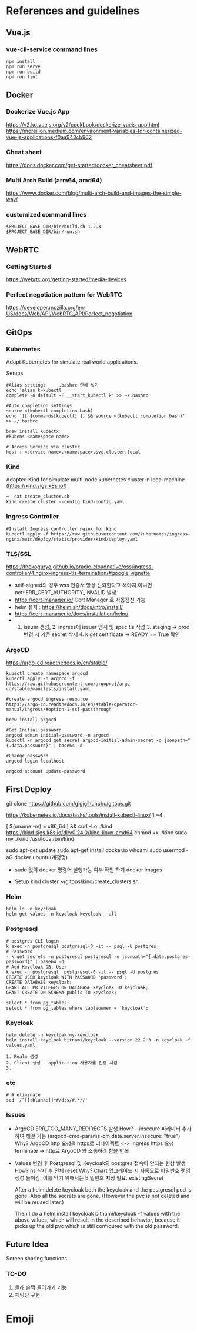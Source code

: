 # References and guidelines

## Vue.js

### vue-cli-service command lines
```
npm install
npm run serve
npm run build
npm run lint
```

## Docker

### Dockerize Vue.js App
https://v2.ko.vuejs.org/v2/cookbook/dockerize-vuejs-app.html
https://moreillon.medium.com/environment-variables-for-containerized-vue-js-applications-f0aa943cb962

### Cheat sheet
https://docs.docker.com/get-started/docker_cheatsheet.pdf

### Multi Arch Build (arm64, amd64)
https://www.docker.com/blog/multi-arch-build-and-images-the-simple-way/

### customized command lines
```
$PROJECT_BASE_DIR/bin/build.sh 1.2.3
$PROJECT_BASE_DIR/bin/run.sh
```

## WebRTC

### Getting Started
https://webrtc.org/getting-started/media-devices

### Perfect negotiation pattern for WebRTC
https://developer.mozilla.org/en-US/docs/Web/API/WebRTC_API/Perfect_negotiation

## GitOps

### Kubernetes
Adopt Kubernetes for simulate real world applications.

Setups
```
#Alias settings     .bashrc 안에 넣기
echo 'alias k=kubectl
complete -o default -F __start_kubectl k' >> ~/.bashrc

#Auto completion settings
source <(kubectl completion bash)
echo '[[ $commands[kubectl] ]] && source <(kubectl completion bash)' >> ~/.bashrc

brew install kubectx
#kubens <namespace-name>

# Access Service via cluster
host : <service-name>.<namespace>.svc.cluster.local
```

### Kind
Adopted Kind for simulate multi-node kubernetes cluster in local machine (https://kind.sigs.k8s.io/)
```
➜  cat create_cluster.sh
kind create cluster --config kind-config.yaml
```

### Ingress Controller
```
#Install Ingress controller nginx for kind
kubectl apply -f https://raw.githubusercontent.com/kubernetes/ingress-nginx/main/deploy/static/provider/kind/deploy.yaml
```

### TLS/SSL
https://thekoguryo.github.io/oracle-cloudnative/oss/ingress-controller/4.nginx-ingress-tls-termination/#google_vignette
- self-signed의 경우 wss 인증서 항상 신뢰한다고 해야지 아니면 net::ERR_CERT_AUTHORITY_INVALID 발생
- https://cert-manager.io/ Cert Manager 로 자동갱신 가능
- helm 설치 : https://helm.sh/docs/intro/install/
- https://cert-manager.io/docs/installation/helm/
- 1. issuer 생성, 2. ingress에 issuer 명시 및 spec.tls 작성 3. staging -> prod 변경 시 기존 secret 삭제 4. k get certificate -> READY == True 확인



### ArgoCD
https://argo-cd.readthedocs.io/en/stable/

```
kubectl create namespace argocd
kubectl apply -n argocd -f https://raw.githubusercontent.com/argoproj/argo-cd/stable/manifests/install.yaml

#create argocd ingress resource
https://argo-cd.readthedocs.io/en/stable/operator-manual/ingress/#option-1-ssl-passthrough

brew install argocd

#Get Initial password
argocd admin initial-password -n argocd
kubectl -n argocd get secret argocd-initial-admin-secret -o jsonpath="{.data.password}" | base64 -d

#Change password
argocd login localhost

argocd account update-password
```

## First Deploy

git clone https://github.com/gigigihuhuhu/gitops.git

https://kubernetes.io/docs/tasks/tools/install-kubectl-linux/    1.~4.

[ $(uname -m) = x86_64 ] && curl -Lo ./kind https://kind.sigs.k8s.io/dl/v0.24.0/kind-linux-amd64
chmod +x ./kind
sudo mv ./kind /usr/local/bin/kind

sudo apt-get update
sudo apt-get install docker.io
whoami
sudo usermod -aG docker ubuntu(계정명)

- sudo 없이 docker 명령어 실행가능 여부 확인 하기
docker images

- Setup kind cluster 
~/gitops/kind/create_clusters.sh

### Helm
```
helm ls -n keycloak
helm get values -n keycloak keycloak --all
```

### Postgresql
```
# postgres CLI login
k exec -n postgresql postgresql-0 -it -- psql -U postgres
# Password
- k get secrets -n postgresql postgresql -o jsonpath="{.data.postgres-password}" | base64 -d
# Add Keycloak DB, User
k exec -n postgresql  postgresql-0 -it -- psql -U postgres
CREATE USER keycloak WITH PASSWORD 'password';
CREATE DATABASE keycloak;
GRANT ALL PRIVILEGES ON DATABASE keycloak TO keycloak;
GRANT CREATE ON SCHEMA public TO keycloak;

select * from pg_tables;
select * from pg_tables where tableowner = 'keycloak';
```

### Keycloak
```
helm delete -n keycloak my-keycloak
helm install keycloak bitnami/keycloak --version 22.2.3 -n keycloak -f values.yaml

1. Realm 생성
2. Client 생성 - application 사용자를 인증 시킴
3. 
```

### etc
```
# # eliminate
sed '/^[[:blank:]]*#/d;s/#.*//'
```

### Issues
- ArgoCD ERR_TOO_MANY_REDIRECTS 발생
How? --insecure 파라미터 추가하여 해결 가능 
    (argocd-cmd-params-cm.data.server.insecure: "true")
Why? ArgoCD http 요청을 https로 리다이렉트 <-> Ingress https 요청 terminate -> http로 ArgoCD 와 소통하려 함을 반복

- Values 변경 후 Postgresql 및 Keycloak의 postgres 접속이 안되는 현상 발생
How? ns 삭제 후 전체 reset
Why? Chart 업그레이드 시 자동으로 비밀번호 랜덤생성 들어감. 이를 막기 위해서는 비밀번호 지정 필요. existingSecret

    After a helm delete keycloak both the keycloak and the postgresql pod is gone. Also all the secrets are gone.
    (However the pvc is not deleted and will be reused later.)

    Then I do a helm install keycloak bitnami/keycloak -f values with the above values, which will result in the described behavior, because it picks up the old pvc which is still configured with the old password.

## Future Idea
Screen sharing functions

### TO-DO
1. 몰래 슬쩍 들어가기 기능
2. 채팅창 구현

# Emoji
